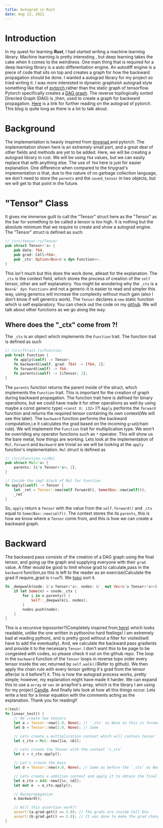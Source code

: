 ```yaml
---
title: Autograd in Rust
date: Aug 12, 2021
---
```


# Introduction
In my quest for learning ***Rust***, I had started writing a machine learning library. Machine learning is pretty interesting , but deep learning takes the cake when it comes to the weirdness. One main thing that is required for a deep learning library is a auto differentiation engine. An autodiff engine is a piece of code that sits on top and creates a graph for how the backward propagation should be done. I wanted a autograd library for my project so tried writing it. I was more interested in dynamic graphsish autograd style something like that of <a href="https://pytorch.org/" target='_blank'> pytorch </a> rather than the static graph of tensorflow. Pytorch specifically creates a <a href="https://en.wikipedia.org/wiki/Directed_acyclic_graph" target='_blank'>DAG graph</a>. The reverse topilogically sorted Directed Graph (DAG) is ,then, used to create a graph for backward propagation. <a href="https://pytorch.org/tutorials/beginner/blitz/autograd_tutorial.html" target="_blank">Here</a> is a link for further reading on the autograd of pytorch. This blog is quite long as there is a lot to talk about.

# Background
The implementation is heavly inspired from <a href="https://github.com/geohot/tinygrad/" target="_blank"> tinygrad </a>  and pytorch. The implementation shown here is an extremely small part, and a great deal of other fields and methods are yet to be added. Here, we will be creating a autograd library in rust. We will be using `f64` values, but we can easily replace that with anything else. The use of `f64` here is just for easier explanation. One difference when compared to the tinygrad's implementation is that, due to the nature of no garbage collection language, we don't need to store the `parents` and the `saved_tensor` in two objects, but we will get to that point in the future.

# "Tensor" Class
It gives me immense guilt to call the "Tensor" struct here as the "Tensor" as the bar for something to be called a tensor is too high. It is nothing but the absolute minimum that we require to create and show a autograd engine. The "Tensor" struct is defined as such:
```rust
// /src/tensor.rs/Tensor
pub struct Tensor<'a> {
    pub data: f64,
    pub grad: Cell<f64>,
    pub _ctx: Option<Box<&'a dyn Function>>,
}
```
This isn't much but this does the work done, atleast for the explanation.  The `_ctx` is the context field, which stores the process of creation of the `self` tensor, other are self explanatory. You might be wondering why the `_ctx` is a `Box<&' dyn Function>` and not a generic-it is easier to read and simpler this way, using generics will increase the complexity without much gain (also I don't know if will generics work). The `Tensor` declares a `new` static function which is self explanatory. You can check out the code on my <a href="https://github.com/arogyad/autograd" target="_blank">github</a>. We will talk about other functions as we go along the way.

## Where does the "_ctx" come from ?!
The `_ctx` is an object which implements the `Function` trait. The function trait is defined as such
```rust
// /src/ftrait.rs/Function
pub trait Function {
    fn apply(&self) -> Tensor;
    fn backward(&self, grad: f64) -> [f64; 2];
    fn forward(&self) -> f64;
    fn parents(&self) -> [&Tensor; 2];
}
```
The `parents` function returns the parent inside of the struct, which implements the `Function` trait. This is important for the creation of graph during backward propagation. The function trait here is defined for binary operations, but we could have made it for other operations as well by using maybe a const generic type( `<const X: i32>` )?! `Apply` performs the `forward` function and returns the required tensor containing its own context(We will see this later). The `backward` function performs the backward computation,i.e it calculates the grad based on the incoming `grad`(chain rule). We will implement the `Function` trait for multiplication type. We won't be overriding any operator functions such as `*` operator. This will show us the bare metal, how things are working. Lets look at the implementation of `Mul`. `Forward` and `Backward` are trivial so we will be looking at the `apply` function's implementation. `Mul` struct is defined as
```rust
// /src/Function.rs/Mul
pub struct Mul<'a> {
    parents: [&'a Tensor<'a>; 2],
}

// Inside the impl block of Mul for Function
fn apply(&self) -> Tensor {
    let _ret = Tensor::new(self.forward(), Some(Box::new(self)));
    _ret
} 
``` 
So, `apply` return a `Tensor` with the value from the `self.forward()` and `_ctx` equal to `Some(Box::new(self))`. The context stores the its `parents`, this is how we know where a `Tensor` come from, and this is how we can create a backward graph.

# Backward
The backward pass consists of the creation of a DAG graph using the final tensor, and going up the graph and supplying everyone with their `grad` value. A filter would be good to limit whose grad to calculate,pass in the `backward` function,so this is left to the reader as an exercise(Calculate the grad if require_grad is `true`?). We <a href="https://en.wikipedia.org/wiki/Topological_sorting" target="_blank">topo</a> sort it. 
```rust
fn _deepwalk(node: &'a Tensor<'a>, nodes: &'_ mut Vec<&'a Tensor<'a>>) {
    if let Some(n) = &node._ctx {
        for i in n.parents() {
            Self::_deepwalk(i, nodes);
        }
        nodes.push(node);
    }
}
```
This is a recursive toposorter?(Completely inspired from<a href="https://github.com/geohot/tinygrad/" target="_blank"> here</a>) which looks readable, unlike the one written in python(no hard feelings! I am extremely bad at reading python), and is pretty good without a filter for visited(will have to add the eventually). And, we calculate the backward pass gradients and provide it to the necessary `Tensor`. I don't want this to be page to be congested with codes, so please check it out on the github repo. The loop in the `backward` function of the `Tensor` loops in reverse topo order every tensor inside the vec returned by `self.walk()`(Refer to github). We then apply the chain rule with every tensor getting it's grad from the tensor after(or is it before?) it. This is how the autograd process works, pretty simple; however, my explanation might have made it harder. We can expand this to use a `array` or `vec` or arrayfire's array, which is the library I am using for my project <a href="https://github.com/arogyad/Candle" target="_blank">Candle</a>. And finally lets look at how all this things occur. Lets write a test for a linear equation with the comments acting as the explanation. Thank you for reading!!
```rust
#[test]
fn linear_test() {
    // We create two tensors
    let a = Tensor::new(2.0, None); // '_ctx' as None as this is formed by you and me not an operation 
    let b = Tensor::new(3.0, None); // Same

    // Lets create a multiplication context which will contain tensor 'a' and 'b' as its parents
    let c_ctx = Mul::new([&a, &b]);

    // Lets create the Tensor with the context 'c_ctx'
    let c = c_ctx.apply();

    // Let's create the bais 
    let d = Tensor::new(4.0, None); // Same as before the `_ctx` as None

    // Lets create a addition context and apply it to obtain the final output y
    let e_ctx = Add::new([&c, &d]);
    let mut e  = e_ctx.apply();

    // Backpropagation
    e.backward();

    // Will this assertion work?!
    assert!(a.grad.get() == 3.0); // The grads are inside Cell btw
    assert!(b.grad.get() == 2.0); // It was done to make the grad changing easier
} 
```
